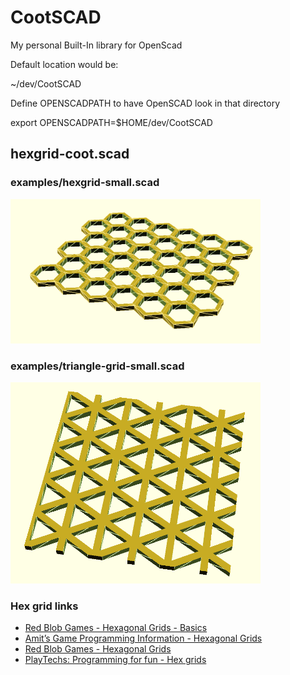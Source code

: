 # CootSCAD

My personal Built-In library for OpenScad

Default location would be:

~/dev/CootSCAD

Define OPENSCADPATH to have OpenSCAD look in that directory

export OPENSCADPATH=$HOME/dev/CootSCAD

## hexgrid-coot.scad

### examples/hexgrid-small.scad

<img src="examples/hexgrid-small-ex.png" width="400px">

### examples/triangle-grid-small.scad

<img src="examples/triangle-grid-ex.png" width="400px">

### Hex grid links

<ul>
  <li>
<a href="http://www.redblobgames.com/grids/hexagons/#basics" target="_blank">Red Blob Games - Hexagonal Grids - Basics</a>
  </li>
  <li>
<a href="http://www-cs-students.stanford.edu/~amitp/gameprog.html#hex" target="_blank">Amit’s Game Programming Information - Hexagonal Grids</a>
  </li>
  <li>
<a href="http://www.redblobgames.com/grids/hexagons/" target="_blank">Red Blob Games - Hexagonal Grids</a>
  </li>
  <li>
<a href="http://playtechs.blogspot.com/2007/04/hex-grids.html" target="_blank">PlayTechs: Programming for fun - Hex grids</a>
  </li>
</ul>

<!--
html boilerplate
<a href="" target="_blank"></a>
<a name=""></a>
<img src="" width="400px">
<ul>
  <li></li>
</ul>
<pre>
</pre>
<pre><code>
</code></pre>
-->

